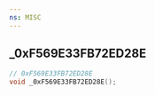```yaml
---
ns: MISC
---
```

## _0xF569E33FB72ED28E

```c
// 0xF569E33FB72ED28E
void _0xF569E33FB72ED28E();
```


